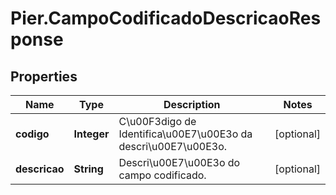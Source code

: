 # Pier.CampoCodificadoDescricaoResponse

## Properties
Name | Type | Description | Notes
------------ | ------------- | ------------- | -------------
**codigo** | **Integer** | C\u00F3digo de Identifica\u00E7\u00E3o da descri\u00E7\u00E3o. | [optional] 
**descricao** | **String** | Descri\u00E7\u00E3o do campo codificado. | [optional] 


